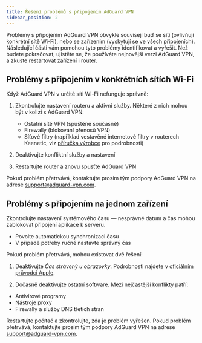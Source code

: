 ```yaml
---
title: Řešení problémů s připojením AdGuard VPN
sidebar_position: 2
---
```


Problémy s připojením AdGuard VPN obvykle souvisejí buď se sítí (ovlivňují konkrétní sítě Wi-Fi), nebo se zařízením (vyskytují se ve všech připojeních). Následující části vám pomohou tyto problémy identifikovat a vyřešit. Než budete pokračovat, ujistěte se, že používáte nejnovější verzi AdGuard VPN, a zkuste restartovat zařízení i router.

## Problémy s připojením v konkrétních sítích Wi-Fi

Když AdGuard VPN v určité síti Wi-Fi nefunguje správně:

1. Zkontrolujte nastavení routeru a aktivní služby. Některé z nich mohou být v kolizi s AdGuard VPN:

   - Ostatní sítě VPN (spuštěné současně)
   - Firewally (blokování přenosů VPN)
   - Síťové filtry (například vestavěné internetové filtry v routerech Keenetic, viz [příručka výrobce](https://help.keenetic.com/hc/en-us/articles/4415711575698-Content-filtering-and-ad-blocking-options) pro podrobnosti)

2. Deaktivujte konfliktní služby a nastavení

3. Restartujte router a znovu spusťte AdGuard VPN

Pokud problém přetrvává, kontaktujte prosím tým podpory AdGuard VPN na adrese support@adguard-vpn.com.

## Problémy s připojením na jednom zařízení

Zkontrolujte nastavení systémového času — nesprávné datum a čas mohou zablokovat připojení aplikace k serveru.

- Povolte automatickou synchronizaci času
- V případě potřeby ručně nastavte správný čas

Pokud problém přetrvává, mohou existovat dvě řešení:

1. Deaktivujte _Čas strávený u obrazovky_. Podrobnosti najdete v [oficiálním průvodci Apple](https://support.apple.com/ru-ru/guide/mac-help/mchl7a0a2743/15.0/mac/15.0).

2. Dočasně deaktivujte ostatní software. Mezi nejčastější konflikty patří:

- Antivirové programy
- Nástroje proxy
- Firewally a služby DNS třetích stran

Restartujte počítač a zkontrolujte, zda je problém vyřešen. Pokud problém přetrvává, kontaktujte prosím tým podpory AdGuard VPN na adrese support@adguard-vpn.com.
